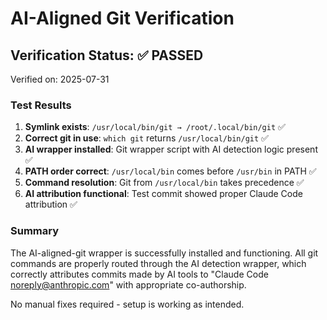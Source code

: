 # AI-Aligned Git Verification

## Verification Status: ✅ PASSED

Verified on: 2025-07-31

### Test Results

1. **Symlink exists**: `/usr/local/bin/git → /root/.local/bin/git` ✅
2. **Correct git in use**: `which git` returns `/usr/local/bin/git` ✅  
3. **AI wrapper installed**: Git wrapper script with AI detection logic present ✅
4. **PATH order correct**: `/usr/local/bin` comes before `/usr/bin` in PATH ✅
5. **Command resolution**: Git from `/usr/local/bin` takes precedence ✅
6. **AI attribution functional**: Test commit showed proper Claude Code attribution ✅

### Summary

The AI-aligned-git wrapper is successfully installed and functioning. All git commands are properly routed through the AI detection wrapper, which correctly attributes commits made by AI tools to "Claude Code <noreply@anthropic.com>" with appropriate co-authorship.

No manual fixes required - setup is working as intended.
